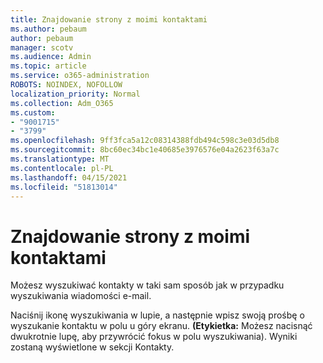 ```yaml
---
title: Znajdowanie strony z moimi kontaktami
ms.author: pebaum
author: pebaum
manager: scotv
ms.audience: Admin
ms.topic: article
ms.service: o365-administration
ROBOTS: NOINDEX, NOFOLLOW
localization_priority: Normal
ms.collection: Adm_O365
ms.custom:
- "9001715"
- "3799"
ms.openlocfilehash: 9ff3fca5a12c08314388fdb494c598c3e03d5db8
ms.sourcegitcommit: 8bc60ec34bc1e40685e3976576e04a2623f63a7c
ms.translationtype: MT
ms.contentlocale: pl-PL
ms.lasthandoff: 04/15/2021
ms.locfileid: "51813014"
---
```

# <a name="find-the-page-that-shows-my-contacts"></a>Znajdowanie strony z moimi kontaktami

Możesz wyszukiwać kontakty w taki sam sposób jak w przypadku wyszukiwania wiadomości e-mail.
 
Naciśnij ikonę wyszukiwania w lupie, a następnie wpisz swoją prośbę o wyszukanie kontaktu w polu u góry ekranu. **(Etykietka:** Możesz nacisnąć dwukrotnie lupę, aby przywrócić fokus w polu wyszukiwania). Wyniki zostaną wyświetlone w sekcji Kontakty.
